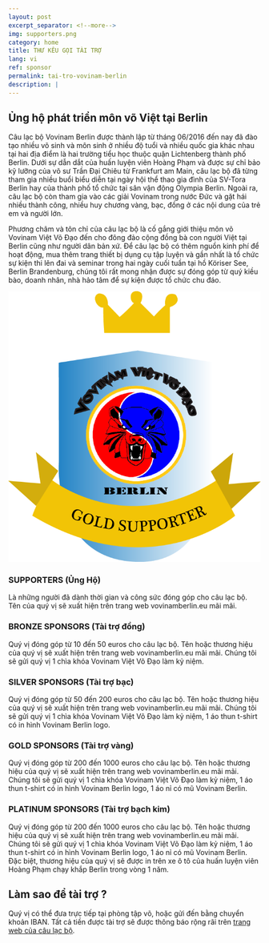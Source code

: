 ```yaml
---
layout: post
excerpt_separator: <!--more-->
img: supporters.png
category: home
title: THƯ KÊU GỌI TÀI TRỢ
lang: vi
ref: sponsor
permalink: tai-tro-vovinam-berlin
description: |
---
```


## Ủng hộ phát triển môn võ Việt tại Berlin


Câu lạc bộ Vovinam Berlin được thành lập từ tháng 06/2016 đến nay đã đào tạo nhiều võ sinh và môn sinh ở nhiều độ tuổi và nhiều quốc gia khác nhau tại hai địa điểm là hai trường tiểu học thuộc quận Lichtenberg thành phố Berlin. Dưới sự dẫn dắt của huấn luyện viên Hoàng Phạm và được sự chỉ bảo kỹ lưỡng của võ sư Trần Đại Chiêu từ Frankfurt am Main, câu lạc bộ đã từng tham gia nhiều buổi biểu diễn tại ngày hội thể thao gia đình của SV-Tora Berlin hay của thành phố tổ chức tại sân vận động Olympia Berlin. Ngoài ra, câu lạc bộ còn tham gia vào các giải Vovinam trong nước Đức và gặt hái nhiều thành công, nhiều huy chương vàng, bạc, đồng ở các nội dung của trẻ em và người lớn.

<!--more-->

Phương châm và tôn chỉ của câu lạc bộ là cố gắng giới thiệu môn võ Vovinam Việt Võ Đạo đến cho đông đảo cộng đồng bà con người Việt tại Berlin cũng như người dân bản xứ. Để câu lạc bộ có thêm nguồn kinh phí để hoạt động, mua thêm trang thiết bị dụng cụ tập luyện và gần nhất là tổ chức sự kiện thi lên đai và seminar trong hai ngày cuối tuần tại hồ Köriser See, Berlin Brandenburg, chúng tôi rất mong nhận được sự đóng góp từ quý kiều bào, doanh nhân, nhà hảo tâm để sự kiện được tổ chức chu đáo.


![Tài trợ cho Vovinam Berlin](/img/services/supporters.png)

### SUPPORTERS  (Ủng Hộ)

Là những người đã dành thời gian và công sức đóng góp cho câu lạc bộ. Tên của quý vị sẽ xuất hiện trên trang web vovinamberlin.eu mãi mãi.

### BRONZE SPONSORS (Tài trợ đồng)

Quý vị đóng góp từ 10 đến 50 euros cho câu lạc bộ. Tên hoặc thương hiệu của quý vị sẽ xuất hiện trên trang web vovinamberlin.eu mãi mãi. Chúng tôi sẽ gửi quý vị 1 chìa khóa Vovinam Việt Võ Đạo làm kỷ niệm.

### SILVER SPONSORS (Tài trợ bạc)

Quý vị đóng góp từ 50 đến 200 euros cho câu lạc bộ. Tên hoặc thương hiệu của quý vị sẽ xuất hiện trên trang web vovinamberlin.eu mãi mãi. Chúng tôi sẽ gửi quý vị 1 chìa khóa Vovinam Việt Võ Đạo làm kỷ niệm, 1 áo thun t-shirt có in hình Vovinam Berlin logo.

### GOLD SPONSORS (Tài trợ vàng)

Quý vị đóng góp từ 200 đến 1000 euros cho câu lạc bộ. Tên hoặc thương hiệu của quý vị sẽ xuất hiện trên trang web vovinamberlin.eu mãi mãi. Chúng tôi sẽ gửi quý vị 1 chìa khóa Vovinam Việt Võ Đạo làm kỷ niệm, 1 áo thun t-shirt có in hình Vovinam Berlin logo, 1 áo nỉ có mũ Vovinam Berlin.


### PLATINUM SPONSORS (Tài trợ bạch kim)

Quý vị đóng góp từ 200 đến 1000 euros cho câu lạc bộ. Tên hoặc thương hiệu của quý vị sẽ xuất hiện trên trang web vovinamberlin.eu mãi mãi. Chúng tôi sẽ gửi quý vị 1 chìa khóa Vovinam Việt Võ Đạo làm kỷ niệm, 1 áo thun t-shirt có in hình Vovinam Berlin logo, 1 áo nỉ có mũ Vovinam Berlin. Đặc biệt, thương hiệu của quý vị sẽ được in trên xe ô tô của huấn luyện viên Hoàng Phạm chạy khắp Berlin trong vòng 1 năm.


## Làm sao để tài trợ ?

Quý vị có thể đưa trực tiếp tại phòng tập võ, hoặc gửi đến bằng chuyển khoản IBAN. Tất cả tiền được tài trợ sẽ được thông báo rộng rãi trên [trang web của câu lạc bộ](http://vovinamberlin.eu).



